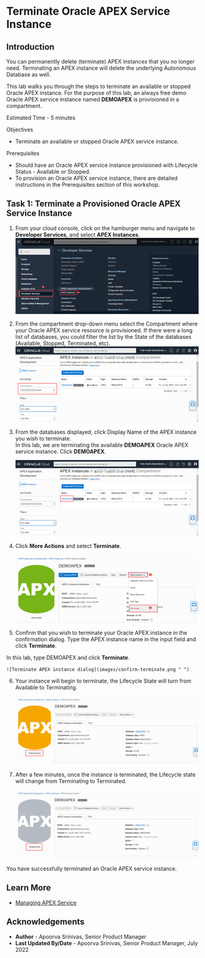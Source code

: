 # Terminate Oracle APEX Service Instance

## Introduction

You can permanently delete (terminate) APEX instances that you no longer need. Terminating an APEX instance will delete the underlying Autonomous Database as well.

This lab walks you through the steps to terminate an available or stopped Oracle APEX instance. For the purpose of this lab, an always free demo Oracle APEX service instance named **DEMOAPEX** is provisioned in a compartment.

Estimated Time - 5 minutes

Objectives

- Terminate an available or stopped Oracle APEX service instance.

Prerequisites

- Should have an Oracle APEX service instance provisioned with Lifecycle Status - Available or Stopped.
- To provision an Oracle APEX service instance, there are detailed instructions in the Prerequisites section of this workshop.

## **Task 1**: Terminate a Provisioned Oracle APEX Service Instance

1. From your cloud console, click on the hamburger menu and navigate to **Developer Services**, and select **APEX Instances**.
    ![Cloud console](images/nav-apex.png " ")

2. From the compartment drop-down menu select the Compartment where your Oracle APEX service resource is provisioned. If there were a long list of databases, you could filter the list by the State of the databases (Available, Stopped, Terminated, etc).
    ![APEX instances page](images/compartment.png " ")

3. From the databases displayed, click Display Name of the APEX instance you wish to terminate.    
In this lab, we are terminating the available **DEMOAPEX** Oracle APEX service instance. Click **DEMOAPEX**.

    ![APEX instances page](images/click-apex-instance.png " ")

4. Click **More Actions** and select **Terminate**.

    ![APEX instances page](images/terminate.png " ")

5. Confirm that you wish to terminate your Oracle APEX instance in the confirmation dialog. Type the APEX instance name in the input field and click **Terminate**.

In this lab, type DEMOAPEX and click **Terminate**.

    ![Terminate APEX instance dialog](images/confirm-terminate.png " ")

6. Your instance will begin to terminate, the Lifecycle State will turn from Available to Terminating.

    ![APEX instances page](images/terminating-status.png " ")

7. After a few minutes, once the instance is terminated, the Lifecycle state will change from Terminating to Terminated.

    ![APEX instances page](images/terminated-status.png " ")

You have successfully terminated an Oracle APEX service instance.

## **Learn More**

- [Managing APEX Service](https://docs.oracle.com/en-us/iaas/apex/doc/manage-apex-service.html)


## **Acknowledgements**

 - **Author** -  Apoorva Srinivas, Senior Product Manager
 - **Last Updated By/Date** - Apoorva Srinivas, Senior Product Manager, July 2022

